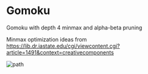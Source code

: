 # Gomoku
Gomoku with depth 4 minmax and alpha-beta pruning

Minmax optimization ideas from https://lib.dr.iastate.edu/cgi/viewcontent.cgi?article=1491&context=creativecomponents

![path](https://raw.githubusercontent.com/pauliucedy/gomokai/main/ui_data/Gomokai.png)

